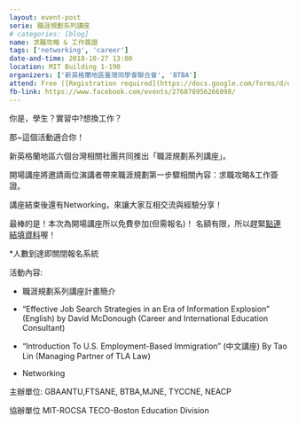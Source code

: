 ```yaml
---
layout: event-post
serie: 職涯規劃系列講座
# categories: [blog]
name: 求職攻略 & 工作簽證
tags: ['networking', 'career']
date-and-time: 2018-10-27 13:00
location: MIT Building 1-190
organizers: ['新英格蘭地區臺灣同學會聯合會', 'BTBA']
attend: Free ([Registration required](https://docs.google.com/forms/d/e/1FAIpQLSf7UmABqRxfKpfVEBeviLnnLQfnSZsC14YRza3CzP551IE8Vw/viewform?usp=pp_url))
fb-link: https://www.facebook.com/events/276878956266098/
---
```

你是，學生？實習中?想換工作？

那~這個活動適合你！

新英格蘭地區六個台灣相關社團共同推出「職涯規劃系列講座」。

開場講座將邀請兩位演講者帶來職涯規劃第一步驟相關內容：求職攻略&工作簽證。

講座結束後還有Networking，來讓大家互相交流與經驗分享！

最棒的是！本次為開場講座所以免費參加(但需報名)！
名額有限，所以趕緊[點連結填資料](https://docs.google.com/forms/d/e/1FAIpQLSf7UmABqRxfKpfVEBeviLnnLQfnSZsC14YRza3CzP551IE8Vw/viewform?usp=pp_url)喔！

*人數到達即關閉報名系統


活動內容:

- 職涯規劃系列講座計畫簡介

- “Effective Job Search Strategies in an Era of Information Explosion” (English)  by David McDonough (Career and International Education Consultant)

- “Introduction To U.S. Employment-Based Immigration” (中文講座)
By Tao Lin (Managing Partner of TLA Law)

- Networking 


主辦單位: 
GBAANTU,FTSANE, BTBA,MJNE,  TYCCNE, NEACP

協辦單位
MIT-ROCSA
TECO-Boston Education Division